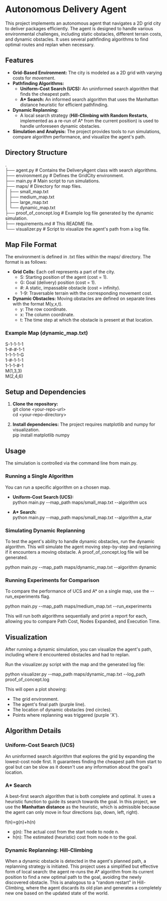 # **Autonomous Delivery Agent**

This project implements an autonomous agent that navigates a 2D grid city to deliver packages efficiently. The agent is designed to handle various environmental challenges, including static obstacles, different terrain costs, and dynamic obstacles. It uses several pathfinding algorithms to find optimal routes and replan when necessary.

## **Features**

* **Grid-Based Environment:** The city is modeled as a 2D grid with varying costs for movement.  
* **Pathfinding Algorithms:**  
  * **Uniform-Cost Search (UCS):** An uninformed search algorithm that finds the cheapest path.  
  * **A\* Search:** An informed search algorithm that uses the Manhattan distance heuristic for efficient pathfinding.  
* **Dynamic Replanning:**  
  * A local search strategy (**Hill-Climbing with Random Restarts**, implemented as a re-run of A\* from the current position) is used to handle unforeseen dynamic obstacles.  
* **Simulation and Analysis:** The project provides tools to run simulations, compare algorithm performance, and visualize the agent's path.

## **Directory Structure**

.  
├── agent.py               \# Contains the DeliveryAgent class with search algorithms.  
├── environment.py         \# Defines the GridCity environment.  
├── main.py                \# Main script to run simulations.  
├── maps/                  \# Directory for map files.  
│   ├── small\_map.txt  
│   ├── medium\_map.txt  
│   ├── large\_map.txt  
│   └── dynamic\_map.txt  
├── proof\_of\_concept.log   \# Example log file generated by the dynamic simulation.  
├── requirements.md        \# This README file.  
└── visualizer.py          \# Script to visualize the agent's path from a log file.

## **Map File Format**

The environment is defined in .txt files within the maps/ directory. The format is as follows:

* **Grid Cells:** Each cell represents a part of the city.  
  * S: Starting position of the agent (cost \= 1).  
  * G: Goal (delivery) position (cost \= 1).  
  * \#: A static, impassable obstacle (cost \= infinity).  
  * 1-9: Traversable terrain with the corresponding movement cost.  
* **Dynamic Obstacles:** Moving obstacles are defined on separate lines with the format M(y,x,t).  
  * y: The row coordinate.  
  * x: The column coordinate.  
  * t: The time step at which the obstacle is present at that location.

### **Example Map (dynamic\_map.txt)**

S-1-1-1-1  
1-\#-\#-1-1  
1-1-1-1-G  
1-\#-1-1-1  
1-1-1-\#-1  
M(1,3,3)  
M(2,4,6)

## **Setup and Dependencies**

1. **Clone the repository:**  
   git clone \<your-repo-url\>  
   cd \<your-repo-directory\>

2. **Install dependencies:** The project requires matplotlib and numpy for visualization.  
   pip install matplotlib numpy

## **Usage**

The simulation is controlled via the command line from main.py.

### **Running a Single Algorithm**

You can run a specific algorithm on a chosen map.

* **Uniform-Cost Search (UCS):**  
  python main.py \--map\_path maps/small\_map.txt \--algorithm ucs

* **A\* Search:**  
  python main.py \--map\_path maps/small\_map.txt \--algorithm a\_star

### **Simulating Dynamic Replanning**

To test the agent's ability to handle dynamic obstacles, run the dynamic algorithm. This will simulate the agent moving step-by-step and replanning if it encounters a moving obstacle. A proof\_of\_concept.log file will be generated.

python main.py \--map\_path maps/dynamic\_map.txt \--algorithm dynamic

### **Running Experiments for Comparison**

To compare the performance of UCS and A\* on a single map, use the \--run\_experiments flag.

python main.py \--map\_path maps/medium\_map.txt \--run\_experiments

This will run both algorithms sequentially and print a report for each, allowing you to compare Path Cost, Nodes Expanded, and Execution Time.

## **Visualization**

After running a dynamic simulation, you can visualize the agent's path, including where it encountered obstacles and had to replan.

Run the visualizer.py script with the map and the generated log file:

python visualizer.py \--map\_path maps/dynamic\_map.txt \--log\_path proof\_of\_concept.log

This will open a plot showing:

* The grid environment.  
* The agent's final path (purple line).  
* The location of dynamic obstacles (red circles).  
* Points where replanning was triggered (purple 'X').

## **Algorithm Details**

### **Uniform-Cost Search (UCS)**

An uninformed search algorithm that explores the grid by expanding the lowest-cost node first. It guarantees finding the cheapest path from start to goal but can be slow as it doesn't use any information about the goal's location.

### **A\* Search**

A best-first search algorithm that is both complete and optimal. It uses a heuristic function to guide its search towards the goal. In this project, we use the **Manhattan distance** as the heuristic, which is admissible because the agent can only move in four directions (up, down, left, right).

f(n)=g(n)+h(n)

* g(n): The actual cost from the start node to node n.  
* h(n): The estimated (heuristic) cost from node n to the goal.

### **Dynamic Replanning: Hill-Climbing**

When a dynamic obstacle is detected in the agent's planned path, a replanning strategy is initiated. This project uses a simplified but effective form of local search: the agent re-runs the A\* algorithm from its current position to find a new optimal path to the goal, avoiding the newly discovered obstacle. This is analogous to a "random restart" in Hill-Climbing, where the agent discards its old plan and generates a completely new one based on the updated state of the world.